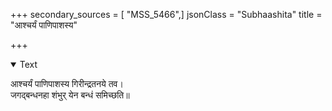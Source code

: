 +++
secondary_sources = [ "MSS_5466",]
jsonClass = "Subhaashita"
title = "आश्चर्यं पाणिपाशस्य"

+++

<details open><summary>Text</summary>

आश्चर्यं पाणिपाशस्य गिरीन्द्रतनये तव।  
जगद्बन्धनहा शंभुर् येन बन्धं समिच्छति॥
</details>
